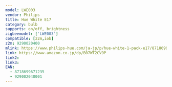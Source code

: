 ```yaml
---
model: LWE003
vendor: Philips
title: Hue White E17
category: bulb
supports: on/off, brightness
zigbeemodel: ['LWE003']
compatible: [z2m,iob]
z2m: 9290020400
mlink: https://www.philips-hue.com/ja-jp/p/hue-white-1-pack-e17/8718699671235
link: https://www.amazon.co.jp/dp/B07WT2CV9P
link2: 
link3: 
EAN: 
  - 8718699671235
  - 929002040001
---
```

